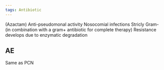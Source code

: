```yaml
---
tags: Antibiotic
---
```

(Azactam)
Anti-pseudomonal activity
Nosocomial infections
Stricly Gram- (in combination with a gram+ antibiotic for complete therapy)
Resistance develops due to enzymatic degradation

## AE
Same as PCN